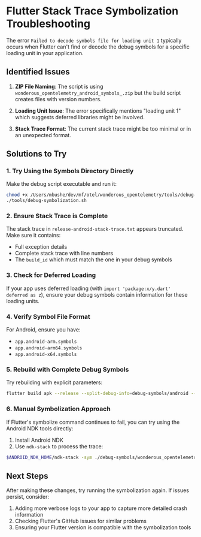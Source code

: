 # Flutter Stack Trace Symbolization Troubleshooting

The error `Failed to decode symbols file for loading unit 1` typically occurs when Flutter can't find or decode the debug symbols for a specific loading unit in your application.

## Identified Issues

1. **ZIP File Naming**: The script is using `wonderous_opentelemetry_android_symbols_.zip` but the build script creates files with version numbers.

2. **Loading Unit Issue**: The error specifically mentions "loading unit 1" which suggests deferred libraries might be involved.

3. **Stack Trace Format**: The current stack trace might be too minimal or in an unexpected format.

## Solutions to Try

### 1. Try Using the Symbols Directory Directly

Make the debug script executable and run it:

```bash
chmod +x /Users/mbushe/dev/mf/otel/wonderous_opentelemetry/tools/debug-symbolization.sh
./tools/debug-symbolization.sh
```

### 2. Ensure Stack Trace is Complete

The stack trace in `release-android-stack-trace.txt` appears truncated. Make sure it contains:
- Full exception details
- Complete stack trace with line numbers
- The `build_id` which must match the one in your debug symbols

### 3. Check for Deferred Loading

If your app uses deferred loading (with `import 'package:x/y.dart' deferred as z`), ensure your debug symbols contain information for these loading units.

### 4. Verify Symbol File Format

For Android, ensure you have:
- `app.android-arm.symbols`
- `app.android-arm64.symbols` 
- `app.android-x64.symbols`

### 5. Rebuild with Complete Debug Symbols

Try rebuilding with explicit parameters:

```bash
flutter build apk --release --split-debug-info=debug-symbols/android --obfuscate
```

### 6. Manual Symbolization Approach

If Flutter's symbolize command continues to fail, you can try using the Android NDK tools directly:

1. Install Android NDK
2. Use `ndk-stack` to process the trace:

```bash
$ANDROID_NDK_HOME/ndk-stack -sym ./debug-symbols/wonderous_opentelemetry__LATEST/android -dump ./tools/release-android-stack-trace.txt
```

## Next Steps

After making these changes, try running the symbolization again. If issues persist, consider:

1. Adding more verbose logs to your app to capture more detailed crash information
2. Checking Flutter's GitHub issues for similar problems
3. Ensuring your Flutter version is compatible with the symbolization tools
